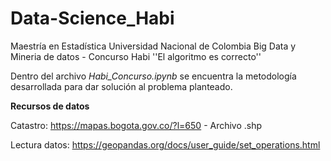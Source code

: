 # Data-Science_Habi
Maestría en Estadística 
Universidad Nacional de Colombia
Big Data y Mineria de datos - Concurso Habi ''El algoritmo es correcto''

Dentro del archivo _Habi_Concurso.ipynb_ se encuentra la metodología desarrollada para dar solución al problema planteado.

**Recursos de datos**

Catastro: https://mapas.bogota.gov.co/?l=650 - Archivo .shp

Lectura datos: https://geopandas.org/docs/user_guide/set_operations.html


